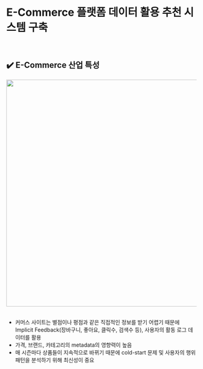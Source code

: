 # E-Commerce 플랫폼 데이터 활용 추천 시스템 구축

</br> 

## ✔️ E-Commerce 산업 특성

<div align="center">
<img src="https://user-images.githubusercontent.com/90162819/161546886-7e15bdb3-5778-49ef-ad15-ac68cd12eed5.png" width="600"></div>

</br> 

- 커머스 사이트는 별점이나 평점과 같은 직접적인 정보를 받기 어렵기 때문에 Implicit Feedback(장바구니, 좋아요, 클릭수,
 검색수 등), 사용자의 활동 로그 데이터를 활용
- 가격, 브랜드, 카테고리의 metadata의 영향력이 높음
- 매 시즌마다 상품들이 지속적으로 바뀌기 때문에 cold-start 문제 및 사용자의 행위패턴을 분석하기 위해 최신성이 중요

